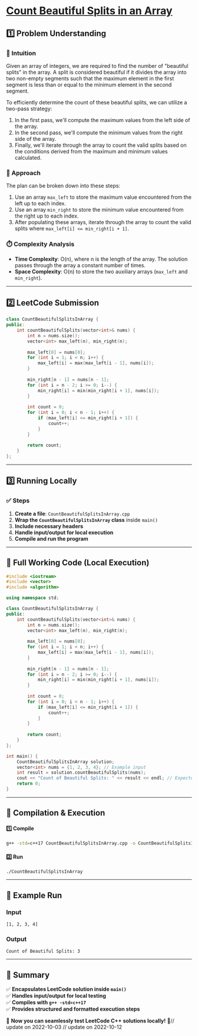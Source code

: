 # **[Count Beautiful Splits in an Array](https://leetcode.com/problems/count-beautiful-splits-in-an-array/description/)**  

## **1️⃣ Problem Understanding**  
### **📌 Intuition**  
Given an array of integers, we are required to find the number of "beautiful splits" in the array. A split is considered beautiful if it divides the array into two non-empty segments such that the maximum element in the first segment is less than or equal to the minimum element in the second segment. 

To efficiently determine the count of these beautiful splits, we can utilize a two-pass strategy:
1. In the first pass, we'll compute the maximum values from the left side of the array.
2. In the second pass, we'll compute the minimum values from the right side of the array.
3. Finally, we'll iterate through the array to count the valid splits based on the conditions derived from the maximum and minimum values calculated.

### **🚀 Approach**  
The plan can be broken down into these steps:
1. Use an array `max_left` to store the maximum value encountered from the left up to each index.
2. Use an array `min_right` to store the minimum value encountered from the right up to each index.
3. After populating these arrays, iterate through the array to count the valid splits where `max_left[i] <= min_right[i + 1]`.

### **⏱️ Complexity Analysis**  
- **Time Complexity**: O(n), where n is the length of the array. The solution passes through the array a constant number of times.
- **Space Complexity**: O(n) to store the two auxiliary arrays (`max_left` and `min_right`).

---  

## **2️⃣ LeetCode Submission**  
```cpp
class CountBeautifulSplitsInArray {
public:
    int countBeautifulSplits(vector<int>& nums) {
        int n = nums.size();
        vector<int> max_left(n), min_right(n);
        
        max_left[0] = nums[0];
        for (int i = 1; i < n; i++) {
            max_left[i] = max(max_left[i - 1], nums[i]);
        }
        
        min_right[n - 1] = nums[n - 1];
        for (int i = n - 2; i >= 0; i--) {
            min_right[i] = min(min_right[i + 1], nums[i]);
        }
        
        int count = 0;
        for (int i = 0; i < n - 1; i++) {
            if (max_left[i] <= min_right[i + 1]) {
                count++;
            }
        }
        
        return count;
    }
};  
```  

---  

## **3️⃣ Running Locally**  
### **✅ Steps**  
1. **Create a file**: `CountBeautifulSplitsInArray.cpp`  
2. **Wrap the `CountBeautifulSplitsInArray` class** inside `main()`  
3. **Include necessary headers**  
4. **Handle input/output for local execution**  
5. **Compile and run the program**  

---  

## **📝 Full Working Code (Local Execution)**  
```cpp
#include <iostream>
#include <vector>
#include <algorithm>

using namespace std;

class CountBeautifulSplitsInArray {
public:
    int countBeautifulSplits(vector<int>& nums) {
        int n = nums.size();
        vector<int> max_left(n), min_right(n);
        
        max_left[0] = nums[0];
        for (int i = 1; i < n; i++) {
            max_left[i] = max(max_left[i - 1], nums[i]);
        }
        
        min_right[n - 1] = nums[n - 1];
        for (int i = n - 2; i >= 0; i--) {
            min_right[i] = min(min_right[i + 1], nums[i]);
        }
        
        int count = 0;
        for (int i = 0; i < n - 1; i++) {
            if (max_left[i] <= min_right[i + 1]) {
                count++;
            }
        }
        
        return count;
    }
};

int main() {
    CountBeautifulSplitsInArray solution;
    vector<int> nums = {1, 2, 3, 4}; // Example input
    int result = solution.countBeautifulSplits(nums);
    cout << "Count of Beautiful Splits: " << result << endl; // Expected output: 3
    return 0;
}
```  

---  

## **🔧 Compilation & Execution**  
#### **1️⃣ Compile**  
```bash
g++ -std=c++17 CountBeautifulSplitsInArray.cpp -o CountBeautifulSplitsInArray
```  

#### **2️⃣ Run**  
```bash
./CountBeautifulSplitsInArray
```  

---  

## **🎯 Example Run**  
### **Input**  
```
[1, 2, 3, 4]
```  
### **Output**  
```
Count of Beautiful Splits: 3
```  

---  

## **📌 Summary**  
✅ **Encapsulates LeetCode solution inside `main()`**  
✅ **Handles input/output for local testing**  
✅ **Compiles with `g++ -std=c++17`**  
✅ **Provides structured and formatted execution steps**  

🚀 **Now you can seamlessly test LeetCode C++ solutions locally!** 🚀// update on 2022-10-03
// update on 2022-10-12
